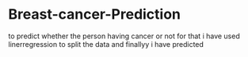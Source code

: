 # Breast-cancer-Prediction
to predict  whether the person having cancer or not for that i have used linerregression to split the data and finallyy i have predicted
